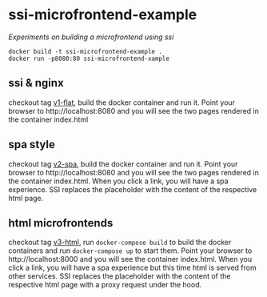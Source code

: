 ssi-microfrontend-example
=====================

_Experiments on building a microfrontend using ssi_

```shell 
docker build -t ssi-microfrontend-example .
docker run -p8080:80 ssi-microfrontend-xample
```


ssi & nginx
-----------

checkout tag [v1-flat](https://github.com/co0p/ssi-microfrontend-example/releases/tag/v1-flat), build the docker container and run it. 
Point your browser to http://localhost:8080 and you will see the two pages rendered in the container index.html 

spa style
---------
checkout tag [v2-spa](https://github.com/co0p/ssi-microfrontend-example/releases/tag/v2-spa), build the docker container and run it. 
Point your browser to http://localhost:8080 and you will see the two pages rendered in the container index.html. When
you click a link, you will have a spa experience. SSI replaces the placeholder with the content of the respective html page.

html microfrontends
--------------------
checkout tag [v3-html](https://github.com/co0p/ssi-microfrontend-example/releases/tag/v3-html), run `docker-compose build` 
to build the docker containers and run `docker-compose up` to start them. 
Point your browser to http://localhost:8000 and you will see the container index.html. When
you click a link, you will have a spa experience but this time html is served from other services. 
SSI replaces the placeholder with the content of the respective html page with a proxy request under the hood.


